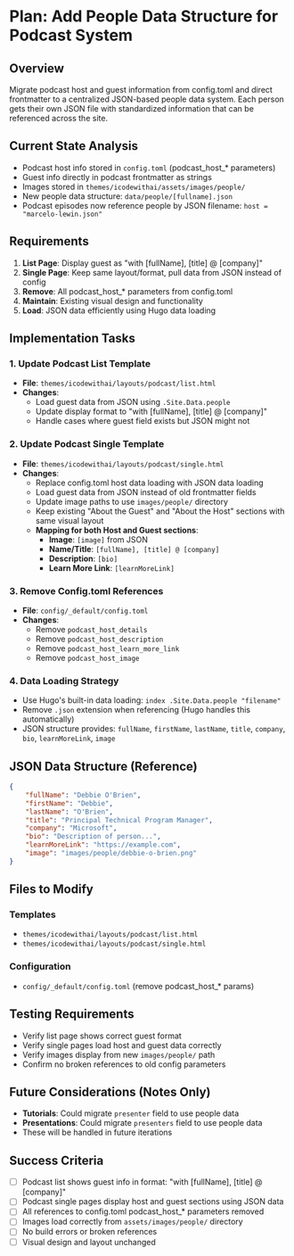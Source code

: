 # Plan: Add People Data Structure for Podcast System

## Overview
Migrate podcast host and guest information from config.toml and direct frontmatter to a centralized JSON-based people data system. Each person gets their own JSON file with standardized information that can be referenced across the site.

## Current State Analysis
- Podcast host info stored in `config.toml` (podcast_host_* parameters)
- Guest info directly in podcast frontmatter as strings
- Images stored in `themes/icodewithai/assets/images/people/`
- New people data structure: `data/people/[fullname].json`
- Podcast episodes now reference people by JSON filename: `host = "marcelo-lewin.json"`

## Requirements
1. **List Page**: Display guest as "with [fullName], [title] @ [company]"
2. **Single Page**: Keep same layout/format, pull data from JSON instead of config
3. **Remove**: All podcast_host_* parameters from config.toml
4. **Maintain**: Existing visual design and functionality
5. **Load**: JSON data efficiently using Hugo data loading

## Implementation Tasks

### 1. Update Podcast List Template
- **File**: `themes/icodewithai/layouts/podcast/list.html`
- **Changes**:
  - Load guest data from JSON using `.Site.Data.people`
  - Update display format to "with [fullName], [title] @ [company]"
  - Handle cases where guest field exists but JSON might not

### 2. Update Podcast Single Template  
- **File**: `themes/icodewithai/layouts/podcast/single.html`
- **Changes**:
  - Replace config.toml host data loading with JSON data loading
  - Load guest data from JSON instead of old frontmatter fields
  - Update image paths to use `images/people/` directory
  - Keep existing "About the Guest" and "About the Host" sections with same visual layout
  - **Mapping for both Host and Guest sections**:
    - **Image**: `[image]` from JSON
    - **Name/Title**: `[fullName], [title] @ [company]` 
    - **Description**: `[bio]`
    - **Learn More Link**: `[learnMoreLink]`

### 3. Remove Config.toml References
- **File**: `config/_default/config.toml`
- **Changes**:
  - Remove `podcast_host_details`
  - Remove `podcast_host_description` 
  - Remove `podcast_host_learn_more_link`
  - Remove `podcast_host_image`

### 4. Data Loading Strategy
- Use Hugo's built-in data loading: `index .Site.Data.people "filename"`
- Remove `.json` extension when referencing (Hugo handles this automatically)
- JSON structure provides: `fullName`, `firstName`, `lastName`, `title`, `company`, `bio`, `learnMoreLink`, `image`

## JSON Data Structure (Reference)
```json
{
    "fullName": "Debbie O'Brien",
    "firstName": "Debbie", 
    "lastName": "O'Brien",
    "title": "Principal Technical Program Manager",
    "company": "Microsoft",
    "bio": "Description of person...",
    "learnMoreLink": "https://example.com",
    "image": "images/people/debbie-o-brien.png"
}
```

## Files to Modify

### Templates
- `themes/icodewithai/layouts/podcast/list.html`
- `themes/icodewithai/layouts/podcast/single.html`

### Configuration  
- `config/_default/config.toml` (remove podcast_host_* params)

## Testing Requirements
- Verify list page shows correct guest format
- Verify single pages load host and guest data correctly
- Verify images display from new `images/people/` path
- Confirm no broken references to old config parameters

## Future Considerations (Notes Only)
- **Tutorials**: Could migrate `presenter` field to use people data
- **Presentations**: Could migrate `presenters` field to use people data
- These will be handled in future iterations

## Success Criteria
- [ ] Podcast list shows guest info in format: "with [fullName], [title] @ [company]"
- [ ] Podcast single pages display host and guest sections using JSON data
- [ ] All references to config.toml podcast_host_* parameters removed
- [ ] Images load correctly from `assets/images/people/` directory
- [ ] No build errors or broken references
- [ ] Visual design and layout unchanged